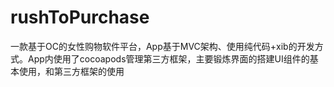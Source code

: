 # rushToPurchase
一款基于OC的女性购物软件平台，App基于MVC架构、使用纯代码+xib的开发方式。App内使用了cocoapods管理第三方框架，主要锻炼界面的搭建UI组件的基本使用，和第三方框架的使用
